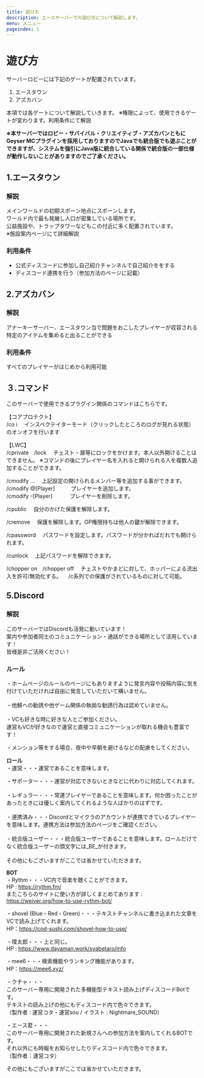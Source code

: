 ```yaml
---
title: 遊び方
description: エースサーバーでの遊び方について解説します。
menu: メニュー
pageindex: 1
---
```

# 遊び方

サーバーロビーには下記のゲートが配置されています。

1. エースタウン
2. アズカバン

本項では各ゲートについて解説していきます。
※権限によって、使用できるゲートが変わります。利用条件にて解説

**※本サーバーではロビー・サバイバル・クリエイティブ・アズカバンともにGeyser MCプラグインを採用しておりますのでJavaでも統合版でも遊ぶことができますが、システムを強引にJava版に統合している関係で統合版の一部仕様が動作しないことがありますのでご了承ください。**

## 1.エースタウン

### 解説

メインワールドの初期スポーン地点にスポーンします。\
ワールド内で最も発展し人口が密集している場所です。\
公益施設や、トラップタワーなどもこの付近に多く配置されています。\
※施設案内ページにて詳細解説

### 利用条件

* 公式ディスコードに参加し自己紹介チャンネルで自己紹介ををする  
* ディスコード連携を行う（参加方法のページに記載）

## 2.アズカバン

### 解説

アナーキーサーバー、エースタウン当で問題をおこしたプレイヤーが収容される\
特定のアイテムを集めると出ることができる

### 利用条件

すべてのプレイヤーがはじめから利用可能

## ３.コマンド

このサーバーで使用できるプラグイン関係のコマンドはこちらです。

【コアプロテクト】\
/co i 
　インスペクテイターモード（クリックしたところのログが見れる状態）のオンオフを行います

【LWC】\
/cprivate　/lock
　チェスト・扉等にロックをかけます。本人以外開けることはできません。
※コマンドの後にプレイヤー名を入れると開けられる人を複数人追加することができます。

/cmodify …
　上記設定の開けられるメンバー等を追加する事ができます。\
/cmodify @\[Player]　　　プレイヤーを追加します。\
/cmodify –\[Player]　　　  プレイヤーを削除します。

/cpublic
　自分のかけた保護を解除します。

/cremove
　保護を解除します。OP権限持ちは他人の鍵が解除できます。

/cpassword <Password>
　パスワードを設定します。パスワードが分かればだれでも開けられます。

/cunlock <Password>
　上記パスワードを解除できます。

/chopper on　/chopper off
　チェストやかまどに対して、ホッパーによる流出入を許可/無効化する。
　/c系列での保護がされているものに対して可能。

## 5.Discord

### 解説　

このサーバーではDiscordも活発に動いています！\
案内や参加者同士のコミュニケーション・通話ができる場所として活用しています！\
皆様是非ご活用ください！

### **ルール**

・ホームページのルールのページにもありますように発言内容や投稿内容に気を付けていただければ自由に発言していただいて構いません。\
\
・他鯖への勧誘や他ゲーム関係の執拗な勧誘行為は認めていません。\
\
・VCも好きな時に好きな人とご参加ください。\
運営もVCが好きなので運営と直接コミュニケーションが取れる機会も豊富です！

・メンション等をする場合、夜中や早朝を避けるなどの配慮をしてください。

**ロール**\
・運営・・・運営であることを意味します。

・サポーター・・・運営が対応できないときなどに代わりに対応してくれます。\
\
・レギュラー・・・常連プレイヤーであることを意味します。何か困ったことがあったときには優しく案内してくれるような人ばかりのはずです。\
\
・連携済み・・・Discordとマイクラのアカウントが連携できているプレイヤーを意味します。連携方法は参加方法のページをご確認ください。\
\
・統合版ユーザー・・・統合版ユーザーであることを意味します。ロールだけでなく統合版ユーザーの頭文字には\_BE\_が付きます。\
\
その他にもございますがここでは省かせていただきます。

**BOT**\
・Rythm・・・VC内で音楽を聴くことができます。\
HP : https://rythm.fm/ \
またこちらのサイトに使い方が詳しくまとめてあります : https://weiver.org/how-to-use-rythm-bot/

・shovel (Blue・Red・Green)・・・テキストチャンネルに書き込まれた文章をVCで読み上げてくれます。\
HP：https://cod-sushi.com/shovel-how-to-use/

・喋太郎・・・上と同じ。\
HP : https://www.dayaman.work/syabetaro/info

・mee6・・・検索機能やランキング機能があります。\
HP：https://mee6.xyz/

・クチャ・・・\
このサーバー専用に開発された多機能型テキスト読み上げディスコードBotです。\
テキストの読み上げの他にもディスコード内で色々できます。\
（製作者 : 運営コタ・運営sou / イラスト : Nightmare_SOUND）

・エース君・・・\
このサーバー専用に開発された新規さんへの参加方法を案内してくれるBOTです。\
それ以外にも時報をお知らせしたりディスコード内で色々できます。\
（製作者：運営コタ）

その他にもございますがここでは省かせていただきます。